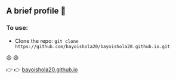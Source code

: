 ## A brief profile :love_letter:

### To use:
* Clone the repo: `git clone https://github.com/bayoishola20/bayoishola20.github.io.git`


:laughing: :laughing:

:point_right: :point_right: [bayoishola20.github.io](https://bayoishola20.github.io/)
